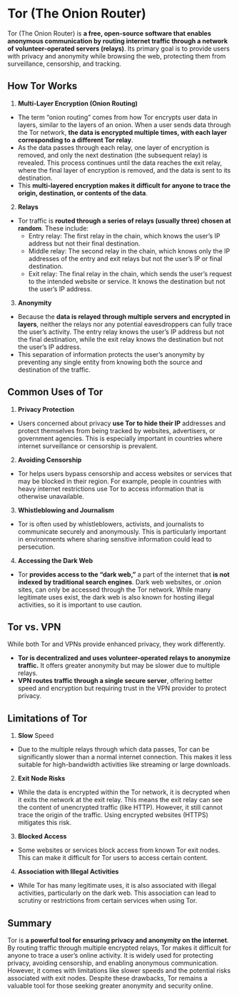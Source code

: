 <br>

# Tor (The Onion Router) 
Tor (The Onion Router) is **a free, open-source software that enables anonymous communication by routing internet traffic through a network of volunteer-operated servers (relays)**. Its primary goal is to provide users with privacy and anonymity while browsing the web, protecting them from surveillance, censorship, and tracking.

## How Tor Works
1. **Multi-Layer Encryption (Onion Routing)**
  - The term “onion routing” comes from how Tor encrypts user data in layers, similar to the layers of an onion. When a user sends data through the Tor network, **the data is encrypted multiple times, with each layer corresponding to a different Tor relay**.
  - As the data passes through each relay, one layer of encryption is removed, and only the next destination (the subsequent relay) is revealed. This process continues until the data reaches the exit relay, where the final layer of encryption is removed, and the data is sent to its destination.
  - This **multi-layered encryption makes it difficult for anyone to trace the origin, destination, or contents of the data**.
2. **Relays**
  - Tor traffic is **routed through a series of relays (usually three) chosen at random**. These include:
    - Entry relay: The first relay in the chain, which knows the user’s IP address but not their final destination.
    - Middle relay: The second relay in the chain, which knows only the IP addresses of the entry and exit relays but not the user’s IP or final destination.
    - Exit relay: The final relay in the chain, which sends the user’s request to the intended website or service. It knows the destination but not the user’s IP address.
3. **Anonymity**
  - Because the **data is relayed through multiple servers and encrypted in layers**, neither the relays nor any potential eavesdroppers can fully trace the user’s activity. The entry relay knows the user’s IP address but not the final destination, while the exit relay knows the destination but not the user’s IP address.
  - This separation of information protects the user’s anonymity by preventing any single entity from knowing both the source and destination of the traffic.

## Common Uses of Tor
1. **Privacy Protection**
  - Users concerned about privacy **use Tor to hide their IP** addresses and protect themselves from being tracked by websites, advertisers, or government agencies. This is especially important in countries where internet surveillance or censorship is prevalent.
2. **Avoiding Censorship**
  - Tor helps users bypass censorship and access websites or services that may be blocked in their region. For example, people in countries with heavy internet restrictions use Tor to access information that is otherwise unavailable.
3. **Whistleblowing and Journalism**
  - Tor is often used by whistleblowers, activists, and journalists to communicate securely and anonymously. This is particularly important in environments where sharing sensitive information could lead to persecution.
4. **Accessing the Dark Web**
  - Tor **provides access to the “dark web,”** a part of the internet that **is not indexed by traditional search engines**. Dark web websites, or .onion sites, can only be accessed through the Tor network. While many legitimate uses exist, the dark web is also known for hosting illegal activities, so it is important to use caution.

## Tor vs. VPN
While both Tor and VPNs provide enhanced privacy, they work differently.
  - **Tor is decentralized and uses volunteer-operated relays to anonymize traffic.** It offers greater anonymity but may be slower due to multiple relays.
  - **VPN routes traffic through a single secure server**, offering better speed and encryption but requiring trust in the VPN provider to protect privacy.

## Limitations of Tor
1. **Slow** Speed
  - Due to the multiple relays through which data passes, Tor can be significantly slower than a normal internet connection. This makes it less suitable for high-bandwidth activities like streaming or large downloads.
2. **Exit Node Risks**
  - While the data is encrypted within the Tor network, it is decrypted when it exits the network at the exit relay. This means the exit relay can see the content of unencrypted traffic (like HTTP). However, it still cannot trace the origin of the traffic. Using encrypted websites (HTTPS) mitigates this risk.
3. **Blocked Access**
  - Some websites or services block access from known Tor exit nodes. This can make it difficult for Tor users to access certain content.
4. **Association with Illegal Activities**
  - While Tor has many legitimate uses, it is also associated with illegal activities, particularly on the dark web. This association can lead to scrutiny or restrictions from certain services when using Tor.

## Summary
Tor is **a powerful tool for ensuring privacy and anonymity on the internet**. By routing traffic through multiple encrypted relays, Tor makes it difficult for anyone to trace a user’s online activity. It is widely used for protecting privacy, avoiding censorship, and enabling anonymous communication. However, it comes with limitations like slower speeds and the potential risks associated with exit nodes. Despite these drawbacks, Tor remains a valuable tool for those seeking greater anonymity and security online.  
<br>